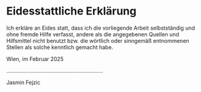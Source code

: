 # Eidesstattliche Erklärung

Ich erkläre an Eides statt, dass ich die vorliegende Arbeit
selbstständig und ohne fremde Hilfe verfasst, andere als die angegebenen
Quellen und Hilfsmittel nicht benutzt bzw. die wörtlich oder sinngemäß
entnommenen Stellen als solche kenntlich gemacht habe.

Wien, im Februar 2025

...............................................................

Jasmin Fejzic
